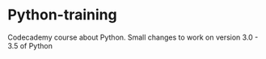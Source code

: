 # Python-training
Codecademy course about Python.
Small changes to work on version 3.0 - 3.5 of Python
